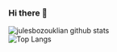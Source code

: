 ### Hi there 👋
![julesbozouklian github stats](https://github-readme-stats.vercel.app/api?username=julesbozouklian&&count_private=true&show_icons=true&theme=tokyonight)  
![Top Langs](https://github-readme-stats.vercel.app/api/top-langs/?username=julesbozouklian&&count_private=true&theme=tokyonight)
